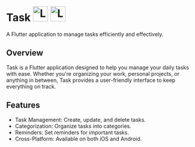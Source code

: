 # Task  <img src="https://img.icons8.com/badges/512/flutter.png" alt="Logo do Flutter " width="40" height="40" />  <img src="https://img.icons8.com/ios7/600/FFFFFF/dart-language.png" alt="Logo do Flutter " width="40" height="40" />     

A Flutter application to manage tasks efficiently and effectively. 

## Overview

Task is a Flutter application designed to help you manage your daily tasks with ease. Whether you're organizing your work, personal projects, or anything in between, Task provides a user-friendly interface to keep everything on track.

## Features

- Task Management: Create, update, and delete tasks.
- Categorization: Organize tasks into categories.
- Reminders: Set reminders for important tasks.
- Cross-Platform: Available on both iOS and Android.
